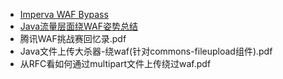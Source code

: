 - [Imperva WAF Bypass](https://www.techanarchy.net/imperva-waf-bypass/)
- [Java流量层面绕WAF姿势总结](https://forum.ezreal.cool/thread-87-1-1.html)
- 腾讯WAF挑战赛回忆录.pdf
- Java文件上传大杀器-绕waf(针对commons-fileupload组件).pdf
- 从RFC看如何通过multipart文件上传绕过waf.pdf
